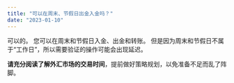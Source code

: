 ```yaml
---
title: "可以在周末、节假日出金入金吗？"
date: "2023-01-10"
---
```


可以的。 您可以在周末和节假日入金、出金和转账。 但是因为周末和节假日不属于“工作日”，所以需要验证的操作可能会出现延迟。

**请充分阅读了解外汇市场的交易时间**，提前做好策略规划，以免准备不足而乱了阵脚。

